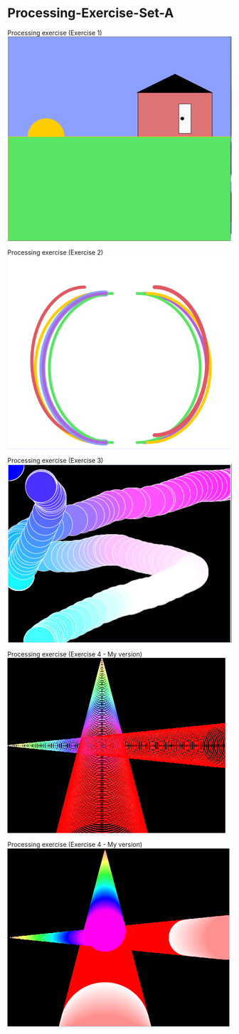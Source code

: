 # Processing-Exercise-Set-A
Processing exercise (Exercise 1)
![Sketch](https://github.com/RougayyahJalloh/Processing-Exercise-Set-A/blob/master/Image%20Part%201.PNG)


Processing exercise (Exercise 2)
![Sketch](https://github.com/RougayyahJalloh/Processing-Exercise-Set-A/blob/master/Exercise.PNG)

Processing exercise (Exercise 3)
![Sketch](https://github.com/RougayyahJalloh/Processing-Exercise-Set-A/blob/master/Exercise_3%20Screenshot.PNG)


Processing exercise (Exercise 4 - My version)
![Sketch](https://github.com/RougayyahJalloh/Processing-Exercise-Set-A/blob/master/Exercise%204%20(my%20version)%20screenshot.PNG)

Processing exercise (Exercise 4 - My version)
![Sketch](https://github.com/RougayyahJalloh/Processing-Exercise-Set-A/blob/master/Exercise%204%20Screenshot.PNG)
